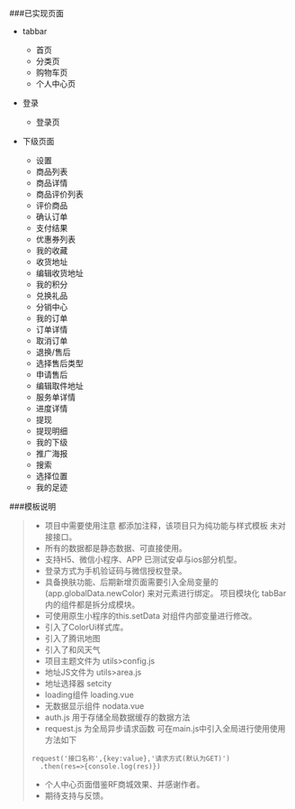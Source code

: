 ###已实现页面

* tabbar
	* 首页
	* 分类页
	* 购物车页
	* 个人中心页

* 登录
	* 登录页

* 下级页面
	* 设置
	* 商品列表
	* 商品详情
	* 商品评价列表
	* 评价商品
	* 确认订单
	* 支付结果
	* 优惠券列表
	* 我的收藏
	* 收货地址
	* 编辑收货地址
	* 我的积分
	* 兑换礼品
	* 分销中心
	* 我的订单
	* 订单详情
	* 取消订单
	* 退换/售后
	* 选择售后类型
	* 申请售后
	* 编辑取件地址
	* 服务单详情
	* 进度详情
	* 提现
	* 提现明细
	* 我的下级
	* 推广海报
	* 搜索
	* 选择位置
	* 我的足迹

###模板说明
> * 项目中需要使用注意 都添加注释，该项目只为纯功能与样式模板 未对接接口。
> * 所有的数据都是静态数据、可直接使用。
> * 支持H5、微信小程序、APP 已测试安卓与ios部分机型。
> * 登录方式为手机验证码与微信授权登录。
> * 具备换肤功能、后期新增页面需要引入全局变量的(app.globalData.newColor) 来对元素进行绑定。
>   项目模块化 tabBar内的组件都是拆分成模块。
> * 可使用原生小程序的this.setData 对组件内部变量进行修改。
> * 引入了ColorUi样式库。
> * 引入了腾讯地图
> * 引入了和风天气
> * 项目主题文件为 utils>config.js
> * 地址JS文件为 utils>area.js
> * 地址选择器 setcity
> * loading组件 loading.vue
> * 无数据显示组件 nodata.vue
> * auth.js 用于存储全局数据缓存的数据方法
> * request.js 为全局异步请求函数 可在main.js中引入全局进行使用使用方法如下
>
> ```
> request('接口名称',{key:value},'请求方式(默认为GET)')
>  	.then(res=>{console.log(res)})
> ```
>
> * 个人中心页面借鉴RF商城效果、并感谢作者。
> * 期待支持与反馈。